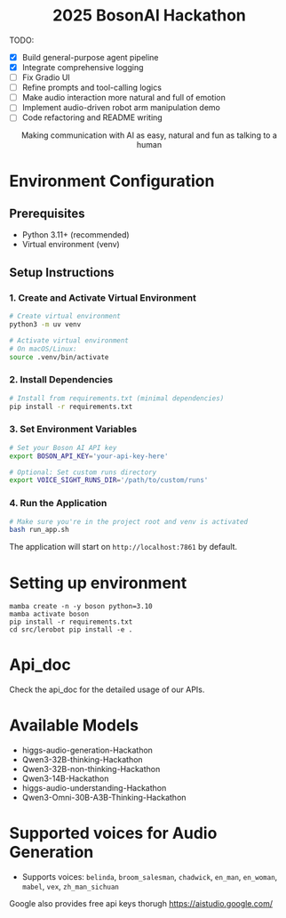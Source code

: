 <h1 align="center">2025 BosonAI Hackathon</h1>

TODO:

- [x] Build general-purpose agent pipeline
- [x] Integrate comprehensive logging
- [ ] Fix Gradio UI
- [ ] Refine prompts and tool-calling logics
- [ ] Make audio interaction more natural and full of emotion
- [ ] Implement audio-driven robot arm manipulation demo
- [ ] Code refactoring and README writing

<p align="center">
  Making communication with AI as easy, natural and fun as talking to a human
</p>

# Environment Configuration

## Prerequisites
- Python 3.11+ (recommended)
- Virtual environment (venv)

## Setup Instructions

### 1. Create and Activate Virtual Environment
```bash
# Create virtual environment
python3 -m uv venv

# Activate virtual environment
# On macOS/Linux:
source .venv/bin/activate
```

### 2. Install Dependencies
```bash
# Install from requirements.txt (minimal dependencies)
pip install -r requirements.txt
```

### 3. Set Environment Variables
```bash
# Set your Boson AI API key
export BOSON_API_KEY='your-api-key-here'

# Optional: Set custom runs directory
export VOICE_SIGHT_RUNS_DIR='/path/to/custom/runs'
```

### 4. Run the Application
```bash
# Make sure you're in the project root and venv is activated
bash run_app.sh
```

The application will start on `http://localhost:7861` by default.

# Setting up environment
``mamba create -n -y boson python=3.10``  
``mamba activate boson``  
``pip install -r requirements.txt``  
``cd src/lerobot pip install -e .``




# Api_doc
Check the api_doc for the detailed usage of our APIs.

# Available Models
- higgs-audio-generation-Hackathon
- Qwen3-32B-thinking-Hackathon
- Qwen3-32B-non-thinking-Hackathon
- Qwen3-14B-Hackathon
- higgs-audio-understanding-Hackathon
- Qwen3-Omni-30B-A3B-Thinking-Hackathon

# Supported voices for Audio Generation
- Supports voices: `belinda`, `broom_salesman`, `chadwick`, `en_man`, `en_woman`, `mabel`, `vex`, `zh_man_sichuan`


Google also provides free api keys thorugh https://aistudio.google.com/